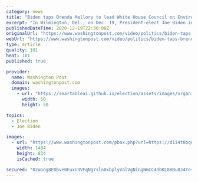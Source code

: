 ```yaml
---
category: news
title: "Biden taps Brenda Mallory to lead White House Council on Environmental Quality"
excerpt: "In Wilmington, Del., on Dec. 19, President-elect Joe Biden introduced Obama administration veteran Brenda Mallory as his pick to serve as the first Black chair of the White House Council on Environmental Quality."
publishedDateTime: 2020-12-19T22:30:00Z
originalUrl: "https://www.washingtonpost.com/video/politics/biden-taps-brenda-mallory-to-lead-white-house-council-on-environmental-quality/2020/12/19/388f9b95-4659-4807-b0d1-2b0b577c601d_video.html"
webUrl: "https://www.washingtonpost.com/video/politics/biden-taps-brenda-mallory-to-lead-white-house-council-on-environmental-quality/2020/12/19/388f9b95-4659-4807-b0d1-2b0b577c601d_video.html"
type: article
quality: 101
heat: 101
published: true

provider:
  name: Washington Post
  domain: washingtonpost.com
  images:
    - url: "https://smartableai.github.io/election/assets/images/organizations/washingtonpost.com-50x50.jpg"
      width: 50
      height: 50

topics:
  - Election
  - Joe Biden

images:
  - url: "https://www.washingtonpost.com/pbox.php?url=https://d1i4t8bqe7zgj6.cloudfront.net/12-19-2020/t_268efdbded95415b901ce57088758844_name_20201219_bidenclimateintro_mallory__EDITED_pool_thumb2.jpg&w=1484&op=resize&opt=1&filter=antialias&t=20170517"
    width: 1484
    height: 834
    isCached: true

secured: "OzoGog8EDbve0FuxU3VFqNg7sln0xbplyValVgNiGgN6CC43bKL8HBu8J4To+BTLC/ak1W5Q1Ck0xghK3opO1oZRNjKeKjM/oRUpPkWEMxzG1lTV3E2JbmVbBJOzFRKtA6qG/cORRbc8m3w0X0oiI8bqiBtGCMuoVJqq/np0mzfH47utL5V8ZHfiL/QFnPQ4gAX7anbWg4Xydmb+zcJUOUGDNgJ/q2GLhaJpQB+I0pNXqQDjpkm7jkqemGaGewekS9WJGPchq74LjeGQbWuOPMM5XXqQQj7w9IpHyz+OIE+xHsiqbCcmDRPqfcyrFePSR8BmBKynAwp1tZZHe/3UtyaikMqcYFY8DuJnr79CqAM=;xXNukXtVIx9B+Wvv/7y8zQ=="
---
```


